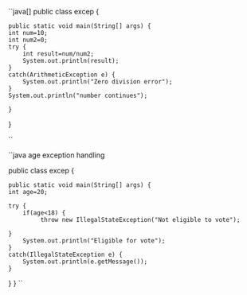``java[]
public class excep {

	public static void main(String[] args) {
	int num=10;
	int num2=0;
	try {
		int result=num/num2;
		System.out.println(result);
	}
	catch(ArithmeticException e) {
		System.out.println("Zero division error");
	}
	System.out.println("number continues");

	}

}

``

``java age exception handling

public class excep {

	public static void main(String[] args) {
	int age=20;
	
	try {
		if(age<18) {
			 throw new IllegalStateException("Not eligible to vote");
		
	}
		System.out.println("Eligible for vote");
	}
	catch(IllegalStateException e) {
		System.out.println(e.getMessage());
	}
	

	

}
}
``
